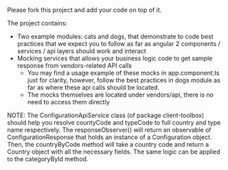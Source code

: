 Please fork this project and add your code on top of it.

The project contains:
* Two example modules: cats and dogs, that demonstrate to code best practices that we expect you to follow as far as angular 2 components / services / api layers should work and interact
* Mocking services that allows your business logic code to get sample response from vendors-related API calls
  * You may find a usage example of these mocks in app.component.ts just for clarity, however, follow the best practices in dogs module as far as where these api calls should be located.
  * The mocks themselves are located under vendors/api, there is no need to access them directly

NOTE: The ConfigurationApiService class (of package client-toolbox) should help you resolve countyCode and typeCode to full country and type name respectively.
The responseObserver() will return an observable of ConfigurationResponse that holds an instance of a Configuration object.
Then, the countryByCode method will take a country code and return a Country object with all the necessary fields.
The same logic can be applied to the categoryById method.



